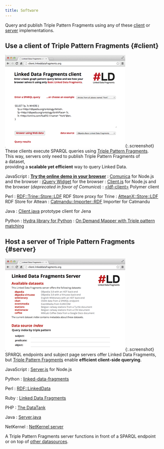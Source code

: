 ```yaml
---
title: Software
---
```


Query and publish Triple Pattern Fragments
using any of these [client](#client) or [server](#server) implementations.

## Use a client of Triple Pattern Fragments {#client}

[![](/images/client.png)](http://client.linkeddatafragments.org/){:.screenshot}
These clients execute SPARQL queries
using [Triple Pattern Fragments](/concept/#tpf).
<br>
This way, servers only need to publish Triple Pattern Fragments of a dataset,
<br>
providing a **scalable yet efficient** way to query Linked Data.

JavaScript
: [**Try the online demo in your browser**](http://comunica.linkeddatafragments.org/)
: [Comunica](https://github.com/comunica/comunica/) for Node.js and the browser
: [jQuery Widget](https://github.com/comunica/jQuery-Widget.js) for the browser
: [Client.js](https://github.com/LinkedDataFragments/Client.js) for Node.js and the browser (*deprecated in favor of Comunica*)
: [&lt;ldf-client&gt;](https://github.com/tomayac/ldf-client) Polymer client

Perl
: [RDF::Trine::Store::LDF](https://metacpan.org/pod/RDF::Trine::Store::LDF) RDF Store proxy for Trine
: [AtteanX::Store::LDF](https://metacpan.org/pod/AtteanX::Store::LDF) RDF Store for Attean
: [Catmandu::Importer::RDF](https://metacpan.org/pod/Catmandu::Importer::RDF) Importer for Catmandu

Java
: [Client.java](https://github.com/LinkedDataFragments/Client.Java) prototype client for Jena

Python
: [Hydra library for Python](https://github.com/pchampin/hydra-py)
: [On Demand Mapper with Triple pattern matching](https://github.com/benjimor/odmtp-tpf)

## Host a server of Triple Pattern Fragments {#server}

[![](/images/server.png)](http://data.linkeddatafragments.org/){:.screenshot}
SPARQL endpoints and subject page servers offer Linked Data Fragments,
<br>
but [Triple Pattern Fragments](/concept/#tpf)
enable **efficient client-side querying**.

JavaScript
: [Server.js](https://github.com/LinkedDataFragments/Server.js) for Node.js

Python
: [linked-data-fragments](https://github.com/jermnelson/linked-data-fragments/tree/development)

Perl
: [RDF::LinkedData](https://metacpan.org/pod/RDF::LinkedData)

Ruby
: [Linked Data Fragments](https://github.com/ActiveTriples/linked-data-fragments)

PHP
: [The DataTank](https://github.com/tdt/triples)

Java
: [Server.java](https://github.com/LinkedDataFragments/Server.java)

NetKernel
: [NetKernel server](https://github.com/elephantbirdconsulting/netkernel-contribution/)

A Triple Pattern Fragments server
functions in front of a SPARQL endpoint
or on top of [other datasources](https://github.com/LinkedDataFragments/Server#supported-data-sources).
